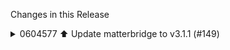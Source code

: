 Changes in this Release

<details><summary>0604577 ⬆️ Update matterbridge to v3.1.1 (#149)</summary>
⬆️ Update matterbridge to v3.1.1 (#149)

---

### Release Notes

<details>
<summary>Luligu/matterbridge (matterbridge)</summary>

###
[`v3.1.1`](https://redirect.github.com/Luligu/matterbridge/blob/HEAD/CHANGELOG.md#311---2025-07-04)

[Compare
Source](https://redirect.github.com/Luligu/matterbridge/compare/aff5fcb641a6dea0d0afe4cb7428bfe7f848cb8e...3.1.1)

##### Development Breaking Changes

- \[exports]: The single devices (i.e. Rvc, Evse etc...) are only
exported from `matterbridge/devices`. Please update your imports to use
the new export path. Refer to the [documentation](README-DEV.md) for
details on imports.
- \[MatterbridgeEndpoint]: Added the mode property: `server` will make
the device indipendent from its plugin. It has its own server node:
QRCode, Fabrics and Sessions are visible in the Devices section of the
Home page. This is a workaround for the Rvc Apple issue. With
mode=server the Rvc (like any other device) can be paired directly to
the controller like a native not bridged Matter device.

##### Added

- \[LaundryDryer]: Added LaundryDryer (not supported by the Home app)
class and Jest test.
- \[DeviceEnergyManagement]: Added
MatterbridgeDeviceEnergyManagementServer with power adjustment methods.
- \[SolarPower]: Added SolarPower class and Jest test (working on Home
Assistant and SmartThings). Thanks Ludovic BOUÉ.
- \[BatteryStorage]: Added BatteryStorage class and Jest test (working
on Home Assistant and SmartThings). Thanks Ludovic BOUÉ.
- \[HeatPump]: Added HeatPump class and Jest test (working on Home
Assistant and SmartThings).
- \[test]: Improved test units on Frontend class and all Matterbridge
classes (coverage 93%).

##### Changed

- \[package]: Updated dependencies.
- \[matter.js]: Bumped `matter.js` to 0.15.1
([https://github.com/project-chip/matter.js/discussions/2220](https://redirect.github.com/project-chip/matter.js/discussions/2220)).
Great job matter.js!
- \[frontend]: Added all esa devices.
- \[frontend]: New default values: devices on the home page and icon
view on the devices page.
- \[imports]: Added dynamic imports to Matterbridge and Frontend
classes.

<a href="https://www.buymeacoffee.com/luligugithub">
  <img src="bmc-button.svg" alt="Buy me a coffee" width="80">
</a>

###
[`v3.1.1-dev-20250704-aff5fcb`](https://redirect.github.com/Luligu/matterbridge/compare/80c685d95a0eb5e98f78d1daabbb5cb01fe3f226...aff5fcb641a6dea0d0afe4cb7428bfe7f848cb8e)

[Compare
Source](https://redirect.github.com/Luligu/matterbridge/compare/80c685d95a0eb5e98f78d1daabbb5cb01fe3f226...aff5fcb641a6dea0d0afe4cb7428bfe7f848cb8e)

###
[`v3.1.1-dev-20250703-80c685d`](https://redirect.github.com/Luligu/matterbridge/compare/92816298209299204cf8652e02f2ebd422921236...80c685d95a0eb5e98f78d1daabbb5cb01fe3f226)

[Compare
Source](https://redirect.github.com/Luligu/matterbridge/compare/92816298209299204cf8652e02f2ebd422921236...80c685d95a0eb5e98f78d1daabbb5cb01fe3f226)

###
[`v3.1.1-dev-20250701-9281629`](https://redirect.github.com/Luligu/matterbridge/compare/ea4c889d93eb8ccebd3e4c262ff2aa83d5e3033b...92816298209299204cf8652e02f2ebd422921236)

[Compare
Source](https://redirect.github.com/Luligu/matterbridge/compare/ea4c889d93eb8ccebd3e4c262ff2aa83d5e3033b...92816298209299204cf8652e02f2ebd422921236)

###
[`v3.1.1-dev-20250630-ea4c889`](https://redirect.github.com/Luligu/matterbridge/compare/1555eaed3738b4c42cba195291e953cfe9aeea9d...ea4c889d93eb8ccebd3e4c262ff2aa83d5e3033b)

[Compare
Source](https://redirect.github.com/Luligu/matterbridge/compare/1555eaed3738b4c42cba195291e953cfe9aeea9d...ea4c889d93eb8ccebd3e4c262ff2aa83d5e3033b)

###
[`v3.1.1-dev-20250630-1555eae`](https://redirect.github.com/Luligu/matterbridge/compare/f14b88600d5afee0747102ab064aa0e43074915e...1555eaed3738b4c42cba195291e953cfe9aeea9d)

[Compare
Source](https://redirect.github.com/Luligu/matterbridge/compare/f14b88600d5afee0747102ab064aa0e43074915e...1555eaed3738b4c42cba195291e953cfe9aeea9d)

###
[`v3.1.1-dev-20250629-f14b886`](https://redirect.github.com/Luligu/matterbridge/compare/cfe9124511aa68776c5d276dd60a11979a47c38c...f14b88600d5afee0747102ab064aa0e43074915e)

[Compare
Source](https://redirect.github.com/Luligu/matterbridge/compare/cfe9124511aa68776c5d276dd60a11979a47c38c...f14b88600d5afee0747102ab064aa0e43074915e)

###
[`v3.1.1-dev-20250629-cfe9124`](https://redirect.github.com/Luligu/matterbridge/compare/3.1.0...cfe9124511aa68776c5d276dd60a11979a47c38c)

[Compare
Source](https://redirect.github.com/Luligu/matterbridge/compare/3.1.0...cfe9124511aa68776c5d276dd60a11979a47c38c)

</details>

---

This PR was generated by [Mend Renovate](https://mend.io/renovate/).
View the [repository job
log](https://developer.mend.io/github/L2jLiga/ha-addons).

<!--renovate-debug:eyJjcmVhdGVkSW5WZXIiOiI0MS4xNy4yIiwidXBkYXRlZEluVmVyIjoiNDEuMTcuMiIsInRhcmdldEJyYW5jaCI6Im1hc3RlciIsImxhYmVscyI6WyJkZXBlbmRlbmNpZXMiLCJuby1zdGFsZSJdfQ==-->

Co-authored-by: renovate[bot] <29139614+renovate[bot]@users.noreply.github.com></details>